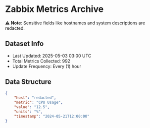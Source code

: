 # Zabbix Metrics Archive

⚠️ **Note**: Sensitive fields like hostnames and system descriptions are redacted.

## Dataset Info
- Last Updated: 2025-05-03 03:00 UTC
- Total Metrics Collected: 992
- Update Frequency: Every (1) hour

## Data Structure
```json
{
    "host": "redacted",
    "metric": "CPU Usage",
    "value": "12.5",
    "units": "%",
    "timestamp": "2024-05-21T12:00:00"
}
```
